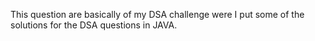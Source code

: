 This question are basically of my DSA challenge were I put some of the solutions for the DSA questions in JAVA.

